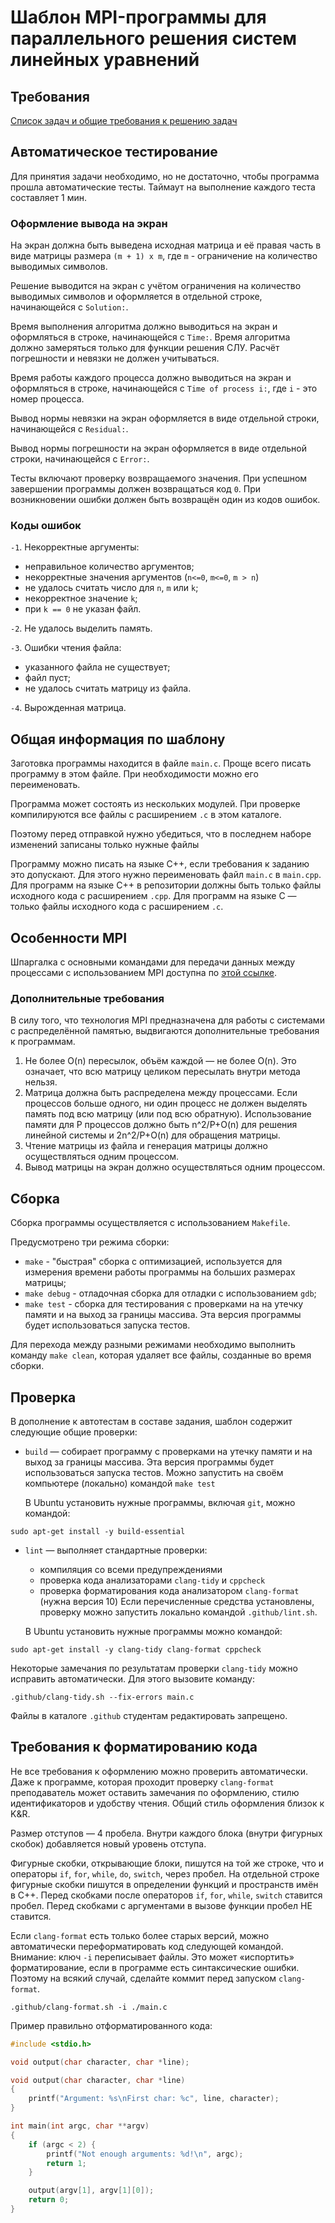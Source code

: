 # Шаблон MPI-программы для параллельного решения систем линейных уравнений

## Требования

[Список задач и общие требования к решению задач](https://zenderro.github.io/programming-semester-5/presentations/LinearSystemsTasks.pdf)

## Автоматическое тестирование

Для принятия задачи необходимо, но не достаточно, чтобы программа прошла автоматические тесты. Таймаут на выполнение каждого теста составляет 1 мин.

### Оформление вывода на экран

На экран должна быть выведена исходная матрица и её правая часть в виде матрицы размера `(m + 1) x m`, где `m` - ограничение на количество выводимых символов.

Решение выводится на экран с учётом ограничения на количество выводимых символов и оформляется в отдельной строке, начинающейся с `Solution:`.

Время выполнения алгоритма должно выводиться на экран и оформляться в строке, начинающейся с `Time:`. Время алгоритма должно замеряться только для функции решения СЛУ. Расчёт погрешности и невязки не должен учитываться.

Время работы каждого процесса должно выводиться на экран и оформляться в строке, начинающейся с `Time of process i:`, где `i` - это номер процесса.

Вывод нормы невязки на экран оформляется в виде отдельной строки, начинающейся с `Residual:`.

Вывод нормы погрешности на экран оформляется в виде отдельной строки, начинающейся с `Error:`.

Тесты включают проверку возвращаемого значения. При успешном завершении программы должен возвращаться код `0`. При возникновении ошибки должен быть возвращён один из кодов ошибок.

### Коды ошибок

`-1`. Некорректные аргументы:

   - неправильное количество аргументов;
   - некорректные значения аргументов (`n<=0`, `m<=0`, `m > n`)
   - не удалось считать число для `n`, `m` или `k`;
   - некорректное значение `k`;
   - при `k == 0` не указан файл.

`-2`. Не удалось выделить память.

`-3`. Ошибки чтения файла:

   - указанного файла не существует;
   - файл пуст;
   - не удалось считать матрицу из файла.

`-4`. Вырожденная матрица.

## Общая информация по шаблону

Заготовка программы находится в файле `main.c`.
Проще всего писать программу в этом файле. При необходимости можно его переименовать.

Программа может состоять из нескольких модулей.
При проверке компилируются все файлы с расширением `.c` в этом каталоге.

Поэтому перед отправкой нужно убедиться, что в последнем наборе изменений
записаны только нужные файлы

Программу можно писать на языке C++, если требования к заданию это допускают. Для этого нужно переименовать файл `main.c` в `main.cpp`. Для программ на языке C++ в репозитории должны быть только файлы исходного кода с расширением `.cpp`. Для программ на языке C — только файлы исходного кода с расширением `.c`.

## Особенности MPI

Шпаргалка с основными командами для передачи данных между процессами с использованием MPI доступна по [этой ссылке](https://zenderro.github.io/programming-semester-6/MPI-cheatsheet).

### Дополнительные требования

В силу того, что технология MPI предназначена для работы с системами с распределённой памятью, выдвигаются дополнительные требования к программам.

1. Не более O(n) пересылок, объём каждой — не более O(n). Это означает, что всю матрицу целиком пересылать внутри метода нельзя.
2. Матрица должна быть распределена между процессами. Если процессов больше одного, ни один процесс не должен выделять память под всю матрицу (или под всю обратную). Использование памяти для P процессов должно быть n^2/P+O(n) для решения линейной системы и 2n^2/P+O(n) для обращения матрицы.
3. Чтение матрицы из файла и генерация матрицы должно осуществляться одним процессом.
4. Вывод матрицы на экран должно осуществляться одним процессом.

## Сборка

Сборка программы осуществляется с использованием `Makefile`.

Предусмотрено три режима сборки:

- `make` - "быстрая" сборка с оптимизацией, используется для измерения времени работы программы на больших размерах матрицы;
- `make debug` - отладочная сборка для отладки с использованием `gdb`;
- `make test` - сборка для тестирования с проверками на на утечку памяти и на выход за границы массива.  Эта версия программы будет использоваться запуска тестов.

Для перехода между разными режимами необходимо выполнить команду `make clean`, которая удаляет все файлы, созданные во время сборки.

## Проверка

В дополнение к автотестам в составе задания, шаблон содержит следующие общие проверки:

- `build` — собирает программу
    с проверками на утечку памяти и на выход за границы массива.
    Эта версия программы будет использоваться запуска тестов.
    Можно запустить на своём компьютере (локально) командой `make test`

    В Ubuntu установить нужные программы, включая `git`, можно командой:

```
sudo apt-get install -y build-essential
```

- `lint` — выполняет стандартные проверки:
    - компиляция со всеми предупреждениями
    - проверка кода анализаторами `clang-tidy` и `cppcheck`
    - проверка форматирования кода анализатором `clang-format` (нужна версия 10)
    Если перечисленные средства установлены,
    проверку можно запустить локально командой `.github/lint.sh`.

    В Ubuntu установить нужные программы можно командой:

```
sudo apt-get install -y clang-tidy clang-format cppcheck
```

Некоторые замечания по результатам проверки `clang-tidy` можно исправить автоматически.
Для этого вызовите команду:

```
.github/clang-tidy.sh --fix-errors main.c
```

Файлы в каталоге `.github` студентам редактировать запрещено.

## Требования к форматированию кода

Не все требования к оформлению можно проверить автоматически.
Даже к программе, которая проходит проверку `clang-format` преподаватель может оставить замечания по оформлению, стилю идентификаторов и удобству чтения.
Общий стиль оформления близок к K&R.

Размер отступов — 4 пробела. Внутри каждого блока (внутри фигурных скобок) добавляется новый уровень отступа.

Фигурные скобки, открывающие блоки, пишутся на той же строке, что и операторы `if`, `for`, `while`, `do`, `switch`, через пробел.
На отдельной строке фигурные скобки пишутся в определении функций и пространств имён в C++.
Перед скобками после операторов `if`, `for`, `while`, `switch` ставится пробел.
Перед скобками с аргументами в вызове функции пробел НЕ ставится.

Если `clang-format` есть только более старых версий,
можно автоматически переформатировать код следующей командой.
Внимание: ключ `-i` переписывает файлы. Это может «испортить» форматирование, если в программе есть синтаксические ошибки.
Поэтому на всякий случай, сделайте коммит перед запуском `clang-format`.

```
.github/clang-format.sh -i ./main.c
```

Пример правильно отформатированного кода:

```c
#include <stdio.h>

void output(char character, char *line);

void output(char character, char *line)
{
    printf("Argument: %s\nFirst char: %c", line, character);
}

int main(int argc, char **argv)
{
    if (argc < 2) {
        printf("Not enough arguments: %d!\n", argc);
        return 1;
    }

    output(argv[1], argv[1][0]);
    return 0;
}
```
